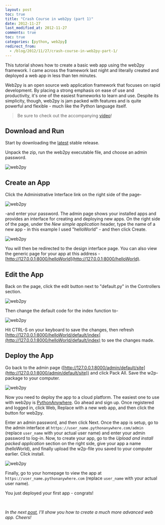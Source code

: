 ```yaml
---
layout: post
toc: true
title: "Crash Course in web2py (part 1)"
date: 2012-11-27
last_modified_at: 2012-11-27
comments: true
toc: true
categories: [python, web2py]
redirect_from:
  - /blog/2012/11/27/crash-course-in-web2py-part-1/
---
```


This tutorial shows how to create a basic web app using the web2py framework. I came across the framework last night and literally created and deployed a web app in less than ten minutes.

Web2py is an open source web application framework that focuses on rapid development. By placing a strong emphasis on ease of use and productivity, it's one of the easiest frameworks to learn and use. Despite its simplicity, though, web2py is jam packed with features and is quite powerful and flexible - much like the Python language itself.

> Be sure to check out the accompanying [video](http://www.youtube.com/watch?v=BXzqmHx6edY)!

## Download and Run

Start by downloading the [latest](http://www.web2py.com/examples/default/download) stable release.


Unpack the zip, run the web2py executable file, and choose an admin password.

![web2py](https://www.backwardsteps.com/uploads/2012-11-25_1642.png)

## Create an App

Click the Administrative Interface link on the right side of the page-

![web2py](https://www.backwardsteps.com/uploads/2012-11-25_1659.png)

-and enter your password. The admin page shows your installed apps and provides an interface for creating and deploying new apps. On the right side of the page, under the *New simple application* header, type the name of a new app - in this example I used "helloWorld" - and then click Create.

![web2py](https://www.backwardsteps.com/uploads/2012-11-25_1704.png)

You will then be redirected to the design interface page. You can also view the generic page for your app at this address - [http://127.0.0.1:8000/helloWorld](http://127.0.0.1:8000/helloWorld).

## Edit the App

Back on the  page, click the edit button next to "default.py" in the Controllers section.

![web2py](https://www.backwardsteps.com/uploads/2012-11-25_2035.png)

Then change the default code for the index function to-

![web2py](https://www.backwardsteps.com/uploads/2012-11-25_2046.png)

Hit CTRL-S on your keyboard to save the changes, then refresh [http://127.0.0.1:8000/helloWorld/default/index](http://127.0.0.1:8000/helloWorld/default/index) to see the changes made.

## Deploy the App

Go back to the admin page ([http://127.0.0.1:8000/admin/default/site](http://127.0.0.1:8000/admin/default/site)) and click Pack All. Save the  w2p-package to your computer.

![web2py](https://www.backwardsteps.com/uploads/2012-11-25_2317.png)

Now you need to deploy the app to a cloud platform. The easiest one to use with web2py is [PythonAnywhere](https://www.pythonanywhere.com/). Go ahead and sign up. Once registered and logged in, click Web, Replace  with a new web app, and then click the button for web2py.

Enter an admin password, and then click Next. Once the app is setup, go to the admin interface at `https://user_name.pythonanywhere.com/admin` (replace `user_name` with your actual user name) and enter your admin password to log-in. Now, to create your app, go to the *Upload and install packed application* section on the right side, give your app a name (helloWorld), and finally upload the w2p-file you saved to your computer earlier. Click install.

![web2py](https://www.backwardsteps.com/uploads/2012-11-26_00141.png)

Finally, go to your homepage to view the app at `https://user_name.pythonanywhere.com` (replace `user_name` with your actual user name).

You just deployed your first app - congrats!

<br>

*In the next [post](http://mherman.org/blog/2012/12/01/crash-course-in-web2py-part-2-web-forms/), I'll show you how to create a much more advanced web app. Cheers!*
